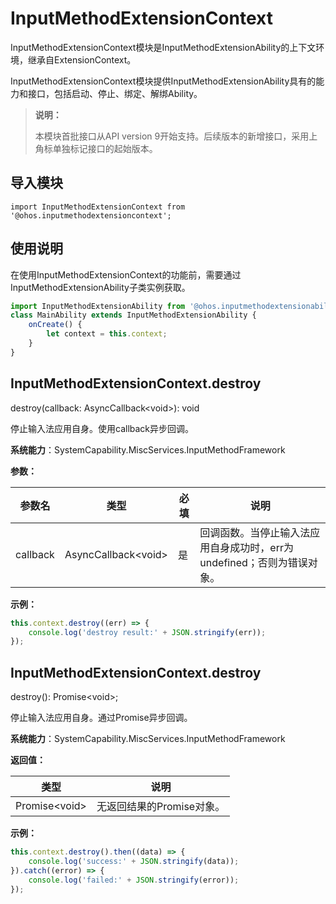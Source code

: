 # InputMethodExtensionContext

InputMethodExtensionContext模块是InputMethodExtensionAbility的上下文环境，继承自ExtensionContext。

InputMethodExtensionContext模块提供InputMethodExtensionAbility具有的能力和接口，包括启动、停止、绑定、解绑Ability。

> **说明：**
>
>本模块首批接口从API version 9开始支持。后续版本的新增接口，采用上角标单独标记接口的起始版本。  

## 导入模块

```
import InputMethodExtensionContext from '@ohos.inputmethodextensioncontext';
```

## 使用说明

在使用InputMethodExtensionContext的功能前，需要通过InputMethodExtensionAbility子类实例获取。

```js
import InputMethodExtensionAbility from '@ohos.inputmethodextensionability';
class MainAbility extends InputMethodExtensionAbility {
    onCreate() {
        let context = this.context;
    }
}
```

## InputMethodExtensionContext.destroy

destroy(callback: AsyncCallback\<void>): void

停止输入法应用自身。使用callback异步回调。

**系统能力**：SystemCapability.MiscServices.InputMethodFramework

**参数：**

| 参数名   | 类型                 | 必填 | 说明                                                         |
| -------- | -------------------- | ---- | ------------------------------------------------------------ |
| callback | AsyncCallback\<void> | 是   | 回调函数。当停止输入法应用自身成功时，err为undefined；否则为错误对象。 |

**示例：**

```js
this.context.destroy((err) => {
    console.log('destroy result:' + JSON.stringify(err));
});
```

## InputMethodExtensionContext.destroy

destroy(): Promise<void&gt;;

停止输入法应用自身。通过Promise异步回调。

**系统能力**：SystemCapability.MiscServices.InputMethodFramework

**返回值：**

| 类型 | 说明 |
| -------- | -------- |
| Promise<void&gt; | 无返回结果的Promise对象。 |

**示例：**

```js
this.context.destroy().then((data) => {
    console.log('success:' + JSON.stringify(data));
}).catch((error) => {
    console.log('failed:' + JSON.stringify(error));
});
```